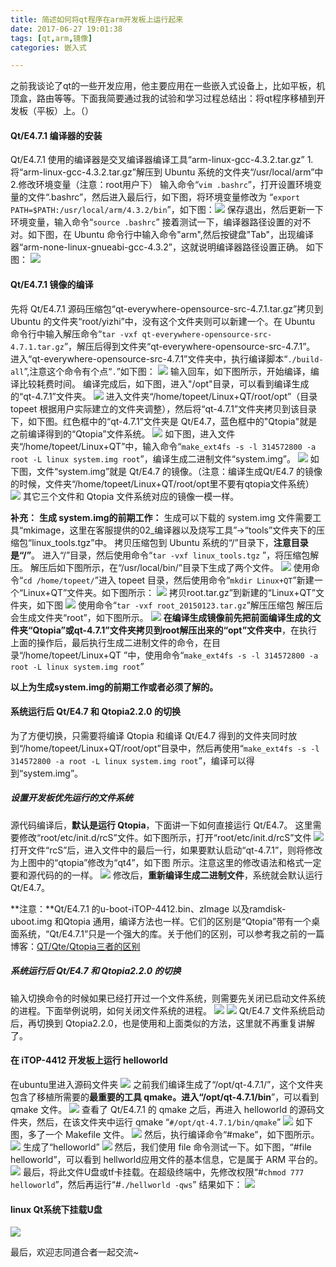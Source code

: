 ```yaml
---
title: 简述如何将qt程序在arm开发板上运行起来
date: 2017-06-27 19:01:38
tags: [qt,arm,镜像]
categories: 嵌入式

---
```

之前我谈论了qt的一些开发应用，他主要应用在一些嵌入式设备上，比如平板，机顶盒，路由等等。下面我简要通过我的试验和学习过程总结出：将qt程序移植到开发板（平板）上。（）
####  Qt/E4.7.1 编译器的安装
Qt/E4.7.1 使用的编译器是交叉编译器编译工具“arm-linux-gcc-4.3.2.tar.gz”
1.将“arm-linux-gcc-4.3.2.tar.gz”解压到 Ubuntu 系统的文件夹“/usr/local/arm”中
2.修改环境变量（注意：root用户下）
  输入命令“`vim .bashrc`”，打开设置环境变量的文件“.bashrc”，然后进入最后行，如下图，将环境变量修改为
  “`export PATH=$PATH:/usr/local/arm/4.3.2/bin`”，如下图：![](http://ols4zt49w.bkt.clouddn.com/1498563723%281%29.png)
  保存退出，然后更新一下环境变量，输入命令“`source .bashrc`”
 接着测试一下，编译器路径设置的对不对。如下图，在 Ubuntu 命令行中输入命令"arm",然后按键盘"Tab"，出现编译器“arm-none-linux-gnueabi-gcc-4.3.2”，这就说明编译器路径设置正确。 如下图：
 ![](http://ols4zt49w.bkt.clouddn.com/1498564244%281%29.png)
 
####  Qt/E4.7.1 镜像的编译
先将 Qt/E4.7.1 源码压缩包“qt-everywhere-opensource-src-4.7.1.tar.gz”拷贝到 Ubuntu 的文件夹“root/yizhi”中，没有这个文件夹则可以新建一个。在 Ubuntu 命令行中输入解压命令“`tar -vxf qt-everywhere-opensource-src-4.7.1.tar.gz`”，解压后得到文件夹“qt-everywhere-opensource-src-4.7.1”。
进入“qt-everywhere-opensource-src-4.7.1”文件夹中，执行编译脚本“`./build-all`”,注意这个命令有个点“`.`”如下图：
![](http://ols4zt49w.bkt.clouddn.com/1498564694%281%29.png)
输入回车，如下图所示，开始编译，编译比较耗费时间。
编译完成后，如下图，进入"/opt"目录，可以看到编译生成的“qt-4.7.1”文件夹。
![](http://ols4zt49w.bkt.clouddn.com/1498564714%281%29.png)
进入文件夹“/home/topeet/Linux+QT/root/opt”（目录 topeet 根据用户实际建立的文件夹调整），然后将“qt-4.7.1”文件夹拷贝到该目录下，如下图。红色框中的“qt-4.7.1”文件夹是 Qt/E4.7，蓝色框中的"Qtopia"就是之前编译得到的“Qtopia”文件系统。
![](http://ols4zt49w.bkt.clouddn.com/1498564966%281%29.png)
如下图，进入文件夹“/home/topeet/Linux+QT”中，输入命令“`make_ext4fs -s -l 314572800 -a root -L linux system.img root`”，编译生成二进制文件“system.img”。
![](http://ols4zt49w.bkt.clouddn.com/1498565228.png)
如下图，文件“system.img”就是 Qt/E4.7 的镜像。（注意：编译生成Qt/E4.7 的镜像的时候，文件夹“/home/topeet/Linux+QT/root/opt里不要有qtopia文件系统）
![](http://ols4zt49w.bkt.clouddn.com/1498565428%281%29.png)
其它三个文件和 Qtopia 文件系统对应的镜像一模一样。

  **补充：**
 **生成 system.img的前期工作：**
 生成可以下载的 system.img 文件需要工具“mkimage，这里在客服提供的02_编译器以及烧写工具”→“tools”文件夹下的压缩包“linux_tools.tgz”中。
拷贝压缩包到 Ubuntu 系统的“/”目录下，**注意目录是“/”**。 
进入“/”目录，然后使用命令“`tar -vxf linux_tools.tgz` ”，将压缩包解压。
解压后如下图所示，在“/usr/local/bin/”目录下生成了两个文件。
![](http://ols4zt49w.bkt.clouddn.com/1498566182%281%29.png)
使用命令“`cd /home/topeet/`”进入 topeet 目录，然后使用命令“`mkdir Linux+QT`”新建一个“Linux+QT”文件夹。如下图所示：
![](http://ols4zt49w.bkt.clouddn.com/1498566369%281%29.png)
拷贝root.tar.gz”到新建的“Linux+QT”文件夹，如下图
![](http://ols4zt49w.bkt.clouddn.com/1498566645%281%29.png)
使用命令“`tar -vxf root_20150123.tar.gz`”解压压缩包
解压后会生成文件夹“root”，如下图所示。
![](http://ols4zt49w.bkt.clouddn.com/1498566756%281%29.png)
**在编译生成镜像前先把前面编译生成的文件夹“Qtopia”或qt-4.7.1”文件夹拷贝到root解压出来的“opt”文件夹中**，在执行上面的操作后，最后执行生成二进制文件的命令，在目录“/home/topeet/Linux+QT ”中，使用命令“`make_ext4fs -s -l 314572800 -a root -L linux system.img root`”

**以上为生成system.img的前期工作或者必须了解的。**

#### 系统运行后 Qt/E4.7 和 Qtopia2.2.0 的切换
为了方便切换，只需要将编译 Qtopia 和编译 Qt/E4.7 得到的文件夹同时放到“/home/topeet/Linux+QT/root/opt”目录中，然后再使用“`make_ext4fs -s -l 314572800 -a root -L linux system.img root`”，编译可以得到“system.img”。
##### 设置开发板优先运行的文件系统
源代码编译后，**默认是运行 Qtopia**，下面讲一下如何直接运行 Qt/E4.7。
这里需要修改“root/etc/init.d/rcS”文件。如下图所示，打开“root/etc/init.d/rcS”文件
![](http://ols4zt49w.bkt.clouddn.com/1498565767%281%29.png)
打开文件“rcS”后，进入文件中的最后一行，如果要默认启动“qt-4.7.1”，则将修改为上图中的“qtopia”修改为“qt4”，如下图
所示。注意这里的修改语法和格式一定要和源代码的的一样。
![](http://ols4zt49w.bkt.clouddn.com/1498567183%281%29.png)
修改后，**重新编译生成二进制文件**，系统就会默认运行 Qt/E4.7。

**注意：**Qt/E4.7.1 的u-boot-iTOP-4412.bin、zImage 以及ramdisk-uboot.img 和Qtopia 通用，编译方法也一样。它们的区别是“Qtopia”带有一个桌面系统，“Qt/E4.7.1”只是一个强大的库。关于他们的区别，可以参考我之前的一篇博客：[QT/Qte/Qtopia三者的区别](http://shalian.site/2017/03/16/QT-Qte-Qtopia%E4%B8%89%E8%80%85%E7%9A%84%E5%8C%BA%E5%88%AB/)
##### 系统运行后 Qt/E4.7 和 Qtopia2.2.0 的切换
输入切换命令的时候如果已经打开过一个文件系统，则需要先关闭已启动文件系统的进程。下面举例说明，如何关闭文件系统的进程。
![](http://ols4zt49w.bkt.clouddn.com/1498567538%281%29.png)
![](http://ols4zt49w.bkt.clouddn.com/1498567561%281%29.png)
Qt/E4.7 文件系统启动后，再切换到 Qtopia2.2.0，也是使用和上面类似的方法，这里就不再重复讲解了。
#### 在 iTOP-4412 开发板上运行 helloworld
在ubuntu里进入源码文件夹
![](http://ols4zt49w.bkt.clouddn.com/1498567854%281%29.png)
之前我们编译生成了“/opt/qt-4.7.1/”，这个文件夹包含了移植所需要的**最重要的工具 qmake。**进入“**/opt/qt-4.7.1/bin**”，可以看到 qmake 文件。
![](http://ols4zt49w.bkt.clouddn.com/1498567953%281%29.png)
查看了 Qt/E4.7.1 的 qmake 之后，再进入 helloworld 的源码文件夹，然后，在该文件夹中运行 qmake “`#/opt/qt-4.7.1/bin/qmake`”
![](http://ols4zt49w.bkt.clouddn.com/1498568160%281%29.png)
如下图，多了一个 Makefile 文件。
![](http://ols4zt49w.bkt.clouddn.com/1498568168%281%29.png)
然后，执行编译命令“#make”，如下图所示。
![](http://ols4zt49w.bkt.clouddn.com/1498568292%281%29.png)
生成了“helloworld”
![](http://ols4zt49w.bkt.clouddn.com/1498568375%281%29.png)
然后，我们使用 file 命令测试一下。如下图，“#file helloworld”，可以看到 hellworld应用文件的基本信息，它是属于 ARM 平台的。
![](http://ols4zt49w.bkt.clouddn.com/1498568440%281%29.png)
最后，将此文件U盘或tf卡挂载。在超级终端中，先修改权限“#`chmod 777 helloworld`”，然后再运行“#`./hellworld -qws`”
结果如下：
![](http://ols4zt49w.bkt.clouddn.com/468431670471850727.jpg)
#### linux Qt系统下挂载U盘
![](http://ols4zt49w.bkt.clouddn.com/1498568714%281%29.png)

最后，欢迎志同道合者一起交流~